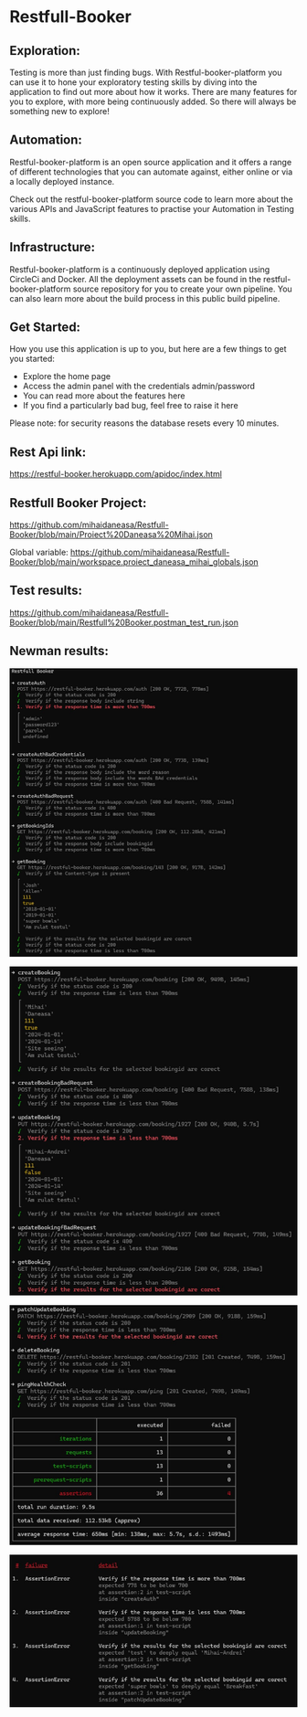 # Restfull-Booker

## Exploration: 
Testing is more than just finding bugs. With Restful-booker-platform you can use it to hone your exploratory testing skills by diving into the application to find out more about how it works. There are many features for you to explore, with more being continuously added. So there will always be something new to explore!

## Automation: 
Restful-booker-platform is an open source application and it offers a range of different technologies that you can automate against, either online or via a locally deployed instance.

Check out the restful-booker-platform source code to learn more about the various APIs and JavaScript features to practise your Automation in Testing skills.

## Infrastructure:
Restful-booker-platform is a continuously deployed application using CircleCi and Docker. All the deployment assets can be found in the restful-booker-platform source repository for you to create your own pipeline. You can also learn more about the build process in this public build pipeline.

## Get Started: 
How you use this application is up to you, but here are a few things to get you started:
- Explore the home page
- Access the admin panel with the credentials admin/password
- You can read more about the features here
- If you find a particularly bad bug, feel free to raise it here
  
Please note: for security reasons the database resets every 10 minutes.

## Rest Api link:
https://restful-booker.herokuapp.com/apidoc/index.html

## Restfull Booker Project:
https://github.com/mihaidaneasa/Restfull-Booker/blob/main/Proiect%20Daneasa%20Mihai.json

Global variable: 
https://github.com/mihaidaneasa/Restfull-Booker/blob/main/workspace.proiect_daneasa_mihai_globals.json

## Test results:
https://github.com/mihaidaneasa/Restfull-Booker/blob/main/Restfull%20Booker.postman_test_run.json

## Newman results:

![Imagine 1](https://github.com/mihaidaneasa/Restfull-Booker/blob/main/Newman%201.jpg)

![Imagine 2](https://github.com/mihaidaneasa/Restfull-Booker/blob/main/Newman%202.jpg)

![Imagine 3](https://github.com/mihaidaneasa/Restfull-Booker/blob/main/Newman%203.jpg)

![Imagine 4](https://github.com/mihaidaneasa/Restfull-Booker/blob/main/Newman%204.jpg)

